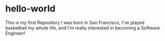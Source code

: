 # hello-world
This is my first Repository 
I was born in San Francisco, I've played basketball my whole life, and I'm really interested in becoming a Software Engineer!
